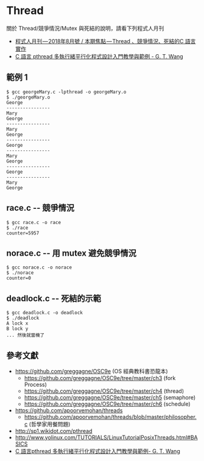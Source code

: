 # Thread

關於 Thread/競爭情況/Mutex 與死結的說明，請看下列程式人月刊

* [程式人月刊 — 2018年8月號 / 本期焦點 — Thread 、競爭情況、死結的C 語言實作](https://medium.com/%E7%A8%8B%E5%BC%8F%E4%BA%BA%E6%9C%88%E5%88%8A/%E7%A8%8B%E5%BC%8F%E4%BA%BA%E6%9C%88%E5%88%8A-2018%E5%B9%B48%E6%9C%88%E8%99%9F-9a53498150c9)
* [C 語言 pthread 多執行緒平行化程式設計入門教學與範例 - G. T. Wang](https://blog.gtwang.org/programming/pthread-multithreading-programming-in-c-tutorial/)

## 範例 1 

```
$ gcc georgeMary.c -lpthread -o georgeMary.o
$ ./georgeMary.o
George
----------------
Mary
George
----------------
Mary
George
----------------
George
----------------
Mary
George
----------------
George
----------------
Mary
George
```

## race.c -- 競爭情況

```
$ gcc race.c -o race
$ ./race
counter=5957
```

## norace.c -- 用 mutex 避免競爭情況

```
$ gcc norace.c -o norace
$ ./norace
counter=0
```

## deadlock.c -- 死結的示範

```
$ gcc deadlock.c -o deadlock
$ ./deadlock
A lock x
B lock y
... 然後就當機了
```

## 參考文獻

* https://github.com/greggagne/OSC9e (OS 經典教科書恐龍本)
  * https://github.com/greggagne/OSC9e/tree/master/ch3 (fork Process)
  * https://github.com/greggagne/OSC9e/tree/master/ch4 (thread)
  * https://github.com/greggagne/OSC9e/tree/master/ch5 (semaphore)
  * https://github.com/greggagne/OSC9e/tree/master/ch6 (schedule)
* https://github.com/apoorvemohan/threads
  * https://github.com/apoorvemohan/threads/blob/master/philosopher.c (哲學家用餐問題)
* http://sp1.wikidot.com/pthread
* http://www.yolinux.com/TUTORIALS/LinuxTutorialPosixThreads.html#BASICS
* [C 語言pthread 多執行緒平行化程式設計入門教學與範例- G. T. Wang](https://blog.gtwang.org/programming/pthread-multithreading-programming-in-c-tutorial/)
